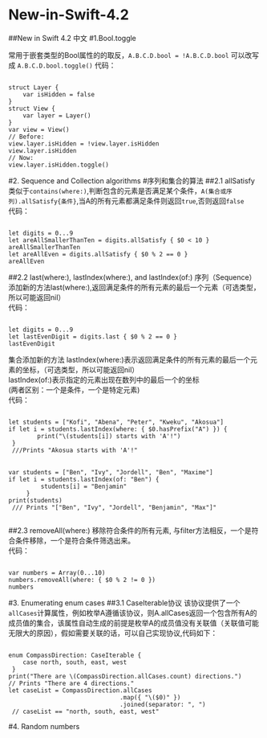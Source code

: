 # New-in-Swift-4.2
##New in Swift 4.2 中文
#1.Bool.toggle
<div>常用于嵌套类型的Bool属性的的取反，<code>A.B.C.D.bool = !A.B.C.D.bool</code> 可以改写成 <code>A.B.C.D.bool.toggle()</code>
代码：
<pre><code>
struct Layer {
    var isHidden = false
}
struct View {
    var layer = Layer()
}
var view = View()
// Before:
view.layer.isHidden = !view.layer.isHidden
view.layer.isHidden
// Now:
view.layer.isHidden.toggle()
</code></pre></div>

#2. Sequence and Collection algorithms
#序列和集合的算法
##2.1 allSatisfy
类似于<code>contains(where:)</code>,判断包含的元素是否满足某个条件，<code>A(集合或序列).allSatisfy{条件}</code>,当A的所有元素都满足条件则返回<code>true</code>,否则返回<code>false</code><br/>
代码：
<pre><code>
let digits = 0...9
let areAllSmallerThanTen = digits.allSatisfy { $0 < 10 }
areAllSmallerThanTen
let areAllEven = digits.allSatisfy { $0 % 2 == 0 }
areAllEven
</code></pre>
</div>
##2.2 last(where:), lastIndex(where:), and lastIndex(of:) 
序列（Sequence）添加新的方法last(where:),返回满足条件的所有元素的最后一个元素（可选类型，所以可能返回nil）<br/>
代码：
<pre><code>
let digits = 0...9
let lastEvenDigit = digits.last { $0 % 2 == 0 }
lastEvenDigit
</code></pre>
<div>集合添加新的方法 lastIndex(where:)表示返回满足条件的所有元素的最后一个元素的坐标，（可选类型，所以可能返回nil）<br/> lastIndex(of:)表示指定的元素出现在数列中的最后一个的坐标<br/>(两者区别：一个是条件，一个是特定元素)<br/>
代码：
<pre><code>
let students = ["Kofi", "Abena", "Peter", "Kweku", "Akosua"]
if let i = students.lastIndex(where: { $0.hasPrefix("A") }) {
		print("\(students[i]) starts with 'A'!")
 }
 ///Prints "Akosua starts with 'A'!"
  </code>
  <code>
var students = ["Ben", "Ivy", "Jordell", "Ben", "Maxime"]
if let i = students.lastIndex(of: "Ben") {
         students[i] = "Benjamin"
     }
print(students)
 /// Prints "["Ben", "Ivy", "Jordell", "Benjamin", "Max"]"
 </code></pre>
 
##2.3 removeAll(where:)
移除符合条件的所有元素, 与filter方法相反，一个是符合条件移除，一个是符合条件筛选出来。  
代码：
<pre><code>
var numbers = Array(0...10)
numbers.removeAll(where: { $0 % 2 != 0 })
numbers
</code></pre>


#3. Enumerating enum cases
##3.1 CaseIterable协议
该协议提供了一个<code>allCases</code>计算属性，例如枚举A遵循该协议，则A.allCases返回一个包含所有A的成员值的集合，该属性自动生成的前提是枚举A的成员值没有关联值（关联值可能无限大的原因），假如需要关联的话，可以自己实现协议,代码如下：
<pre><code>
enum CompassDirection: CaseIterable {
	case north, south, east, west
 }
print("There are \(CompassDirection.allCases.count) directions.")
// Prints "There are 4 directions."
let caseList = CompassDirection.allCases
                               .map({ "\($0)" })
                               .joined(separator: ", ")
 // caseList == "north, south, east, west"
</code></pre>
#4. Random numbers


 
 
 
 
 
 
 
 
 
 
 
 
 
 
 
 
 
 
 
 
 
 
 
 
 
 
 
 
 
 
 
 
 
 
 
 
 
 
 
 
 
 
 
 
 





















 
 
 
 
 
 
 
 
 
 
 
 
 
 
 
 
 
 
 
 
 
 
 
 
 
 
 
 
 
 
 
 
 
 
 
 
 
 
 
 
 
 
 
 
 





















 
 
 
 
 
 
 
 
 
 
 
 
 
 
 
 
 
 
 
 
 
 
 
 
 
 
 
 
 
 
 
 
 
 
 
 
 
 
 
 
 
 
 
 
 





















 
 





















